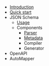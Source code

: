 - [Introduction](/)
- [Quick start](quick_start.md)
- JSON Schema
  - [Usage](/)
  - Components
    - [Parser](json-schema/parser.md)
    - [Metadata](json-schema/metadata.md)
    - Compiler
    - Generator
- OpenAPI
- AutoMapper